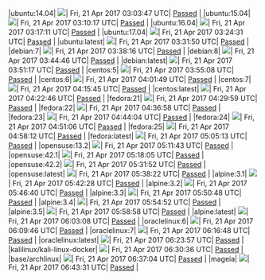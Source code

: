 |ubuntu:14.04| ![](https://cdn.rawgit.com/Neilpang/acmetest/master/status/ubuntu-14.04.svg?1492743827)| Fri, 21 Apr 2017 03:03:47 UTC| [Passed](https://github.com/Neilpang/acmetest/blob/master/logs/ubuntu-14.04.out) |
|ubuntu:15.04| ![](https://cdn.rawgit.com/Neilpang/acmetest/master/status/ubuntu-15.04.svg?1492744217)| Fri, 21 Apr 2017 03:10:17 UTC| [Passed](https://github.com/Neilpang/acmetest/blob/master/logs/ubuntu-15.04.out) |
|ubuntu:16.04| ![](https://cdn.rawgit.com/Neilpang/acmetest/master/status/ubuntu-16.04.svg?1492744631)| Fri, 21 Apr 2017 03:17:11 UTC| [Passed](https://github.com/Neilpang/acmetest/blob/master/logs/ubuntu-16.04.out) |
|ubuntu:17.04| ![](https://cdn.rawgit.com/Neilpang/acmetest/master/status/ubuntu-17.04.svg?1492745071)| Fri, 21 Apr 2017 03:24:31 UTC| [Passed](https://github.com/Neilpang/acmetest/blob/master/logs/ubuntu-17.04.out) |
|ubuntu:latest| ![](https://cdn.rawgit.com/Neilpang/acmetest/master/status/ubuntu-latest.svg?1492745510)| Fri, 21 Apr 2017 03:31:50 UTC| [Passed](https://github.com/Neilpang/acmetest/blob/master/logs/ubuntu-latest.out) |
|debian:7| ![](https://cdn.rawgit.com/Neilpang/acmetest/master/status/debian-7.svg?1492745896)| Fri, 21 Apr 2017 03:38:16 UTC| [Passed](https://github.com/Neilpang/acmetest/blob/master/logs/debian-7.out) |
|debian:8| ![](https://cdn.rawgit.com/Neilpang/acmetest/master/status/debian-8.svg?1492746286)| Fri, 21 Apr 2017 03:44:46 UTC| [Passed](https://github.com/Neilpang/acmetest/blob/master/logs/debian-8.out) |
|debian:latest| ![](https://cdn.rawgit.com/Neilpang/acmetest/master/status/debian-latest.svg?1492746677)| Fri, 21 Apr 2017 03:51:17 UTC| [Passed](https://github.com/Neilpang/acmetest/blob/master/logs/debian-latest.out) |
|centos:5| ![](https://cdn.rawgit.com/Neilpang/acmetest/master/status/centos-5.svg?1492746908)| Fri, 21 Apr 2017 03:55:08 UTC| [Passed](https://github.com/Neilpang/acmetest/blob/master/logs/centos-5.out) |
|centos:6| ![](https://cdn.rawgit.com/Neilpang/acmetest/master/status/centos-6.svg?1492747309)| Fri, 21 Apr 2017 04:01:49 UTC| [Passed](https://github.com/Neilpang/acmetest/blob/master/logs/centos-6.out) |
|centos:7| ![](https://cdn.rawgit.com/Neilpang/acmetest/master/status/centos-7.svg?1492748145)| Fri, 21 Apr 2017 04:15:45 UTC| [Passed](https://github.com/Neilpang/acmetest/blob/master/logs/centos-7.out) |
|centos:latest| ![](https://cdn.rawgit.com/Neilpang/acmetest/master/status/centos-latest.svg?1492748566)| Fri, 21 Apr 2017 04:22:46 UTC| [Passed](https://github.com/Neilpang/acmetest/blob/master/logs/centos-latest.out) |
|fedora:21| ![](https://cdn.rawgit.com/Neilpang/acmetest/master/status/fedora-21.svg?1492748999)| Fri, 21 Apr 2017 04:29:59 UTC| [Passed](https://github.com/Neilpang/acmetest/blob/master/logs/fedora-21.out) |
|fedora:22| ![](https://cdn.rawgit.com/Neilpang/acmetest/master/status/fedora-22.svg?1492749418)| Fri, 21 Apr 2017 04:36:58 UTC| [Passed](https://github.com/Neilpang/acmetest/blob/master/logs/fedora-22.out) |
|fedora:23| ![](https://cdn.rawgit.com/Neilpang/acmetest/master/status/fedora-23.svg?1492749844)| Fri, 21 Apr 2017 04:44:04 UTC| [Passed](https://github.com/Neilpang/acmetest/blob/master/logs/fedora-23.out) |
|fedora:24| ![](https://cdn.rawgit.com/Neilpang/acmetest/master/status/fedora-24.svg?1492750266)| Fri, 21 Apr 2017 04:51:06 UTC| [Passed](https://github.com/Neilpang/acmetest/blob/master/logs/fedora-24.out) |
|fedora:25| ![](https://cdn.rawgit.com/Neilpang/acmetest/master/status/fedora-25.svg?1492750692)| Fri, 21 Apr 2017 04:58:12 UTC| [Passed](https://github.com/Neilpang/acmetest/blob/master/logs/fedora-25.out) |
|fedora:latest| ![](https://cdn.rawgit.com/Neilpang/acmetest/master/status/fedora-latest.svg?1492751113)| Fri, 21 Apr 2017 05:05:13 UTC| [Passed](https://github.com/Neilpang/acmetest/blob/master/logs/fedora-latest.out) |
|opensuse:13.2| ![](https://cdn.rawgit.com/Neilpang/acmetest/master/status/opensuse-13.2.svg?1492751503)| Fri, 21 Apr 2017 05:11:43 UTC| [Passed](https://github.com/Neilpang/acmetest/blob/master/logs/opensuse-13.2.out) |
|opensuse:42.1| ![](https://cdn.rawgit.com/Neilpang/acmetest/master/status/opensuse-42.1.svg?1492751885)| Fri, 21 Apr 2017 05:18:05 UTC| [Passed](https://github.com/Neilpang/acmetest/blob/master/logs/opensuse-42.1.out) |
|opensuse:42.2| ![](https://cdn.rawgit.com/Neilpang/acmetest/master/status/opensuse-42.2.svg?1492752712)| Fri, 21 Apr 2017 05:31:52 UTC| [Passed](https://github.com/Neilpang/acmetest/blob/master/logs/opensuse-42.2.out) |
|opensuse:latest| ![](https://cdn.rawgit.com/Neilpang/acmetest/master/status/opensuse-latest.svg?1492753102)| Fri, 21 Apr 2017 05:38:22 UTC| [Passed](https://github.com/Neilpang/acmetest/blob/master/logs/opensuse-latest.out) |
|alpine:3.1| ![](https://cdn.rawgit.com/Neilpang/acmetest/master/status/alpine-3.1.svg?1492753348)| Fri, 21 Apr 2017 05:42:28 UTC| [Passed](https://github.com/Neilpang/acmetest/blob/master/logs/alpine-3.1.out) |
|alpine:3.2| ![](https://cdn.rawgit.com/Neilpang/acmetest/master/status/alpine-3.2.svg?1492753600)| Fri, 21 Apr 2017 05:46:40 UTC| [Passed](https://github.com/Neilpang/acmetest/blob/master/logs/alpine-3.2.out) |
|alpine:3.3| ![](https://cdn.rawgit.com/Neilpang/acmetest/master/status/alpine-3.3.svg?1492753848)| Fri, 21 Apr 2017 05:50:48 UTC| [Passed](https://github.com/Neilpang/acmetest/blob/master/logs/alpine-3.3.out) |
|alpine:3.4| ![](https://cdn.rawgit.com/Neilpang/acmetest/master/status/alpine-3.4.svg?1492754092)| Fri, 21 Apr 2017 05:54:52 UTC| [Passed](https://github.com/Neilpang/acmetest/blob/master/logs/alpine-3.4.out) |
|alpine:3.5| ![](https://cdn.rawgit.com/Neilpang/acmetest/master/status/alpine-3.5.svg?1492754338)| Fri, 21 Apr 2017 05:58:58 UTC| [Passed](https://github.com/Neilpang/acmetest/blob/master/logs/alpine-3.5.out) |
|alpine:latest| ![](https://cdn.rawgit.com/Neilpang/acmetest/master/status/alpine-latest.svg?1492754588)| Fri, 21 Apr 2017 06:03:08 UTC| [Passed](https://github.com/Neilpang/acmetest/blob/master/logs/alpine-latest.out) |
|oraclelinux:6| ![](https://cdn.rawgit.com/Neilpang/acmetest/master/status/oraclelinux-6.svg?1492754986)| Fri, 21 Apr 2017 06:09:46 UTC| [Passed](https://github.com/Neilpang/acmetest/blob/master/logs/oraclelinux-6.out) |
|oraclelinux:7| ![](https://cdn.rawgit.com/Neilpang/acmetest/master/status/oraclelinux-7.svg?1492755408)| Fri, 21 Apr 2017 06:16:48 UTC| [Passed](https://github.com/Neilpang/acmetest/blob/master/logs/oraclelinux-7.out) |
|oraclelinux:latest| ![](https://cdn.rawgit.com/Neilpang/acmetest/master/status/oraclelinux-latest.svg?1492755837)| Fri, 21 Apr 2017 06:23:57 UTC| [Passed](https://github.com/Neilpang/acmetest/blob/master/logs/oraclelinux-latest.out) |
|kalilinux/kali-linux-docker| ![](https://cdn.rawgit.com/Neilpang/acmetest/master/status/kalilinux-kali-linux-docker.svg?1492756236)| Fri, 21 Apr 2017 06:30:36 UTC| [Passed](https://github.com/Neilpang/acmetest/blob/master/logs/kalilinux-kali-linux-docker.out) |
|base/archlinux| ![](https://cdn.rawgit.com/Neilpang/acmetest/master/status/base-archlinux.svg?1492756624)| Fri, 21 Apr 2017 06:37:04 UTC| [Passed](https://github.com/Neilpang/acmetest/blob/master/logs/base-archlinux.out) |
|mageia| ![](https://cdn.rawgit.com/Neilpang/acmetest/master/status/mageia.svg?1492757011)| Fri, 21 Apr 2017 06:43:31 UTC| [Passed](https://github.com/Neilpang/acmetest/blob/master/logs/mageia.out) |
